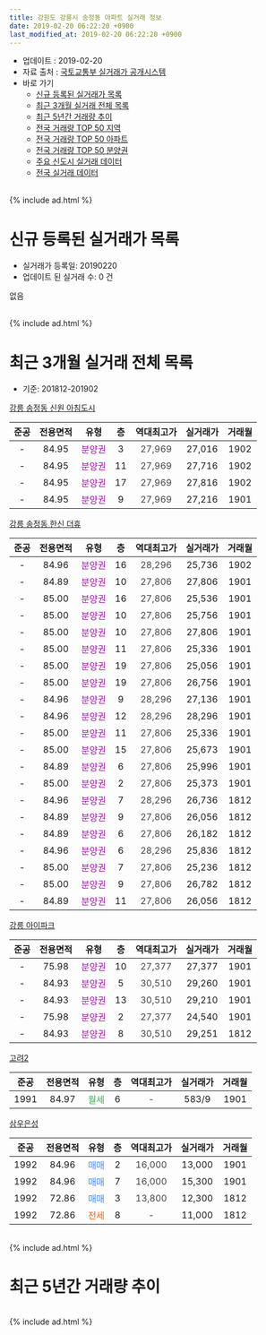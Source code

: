 ```yaml
---
title: 강원도 강릉시 송정동 아파트 실거래 정보
date: 2019-02-20 06:22:20 +0900
last_modified_at: 2019-02-20 06:22:20 +0900
---
```


* 업데이트 : 2019-02-20
* 자료 출처 : [국토교통부 실거래가 공개시스템](http://rt.molit.go.kr)
* 바로 가기
    * [신규 등록된 실거래가 목록](#신규-등록된-실거래가-목록)
    * [최근 3개월 실거래 전체 목록](#최근-3개월-실거래-전체-목록)
    * [최근 5년간 거래량 추이](#최근-5년간-거래량-추이)
    * [전국 거래량 TOP 50 지역](https://inasie.github.io/apt-trade-info/최근-3개월-전국에서-가장-거래가-많이-발생한-지역)
    * [전국 거래량 TOP 50 아파트](https://inasie.github.io/apt-trade-info/최근-3개월-전국에서-가장-거래가-많이-발생한-아파트)
    * [전국 거래량 TOP 50 분양권](https://inasie.github.io/apt-trade-info/최근-3개월-전국에서-가장-거래가-많이-발생한-분양권)
    * [주요 신도시 실거래 데이터](https://inasie.github.io/apt-trade-info/주요-신도시)
    * [전국 실거래 데이터](https://inasie.github.io/apt-trade-info/전국)
<br>
{% include ad.html %}
<br>

# 신규 등록된 실거래가 목록
* 실거래가 등록일: 20190220
* 업데이트 된 실거래 수: 0 건

없음

<br>
{% include ad.html %}
<br>

# 최근 3개월 실거래 전체 목록
* 기준: 201812-201902


[강릉 송정동 신원 아침도시](https://search.naver.com/search.naver?query=%EA%B0%95%EC%9B%90%EB%8F%84+%EA%B0%95%EB%A6%89%EC%8B%9C+%EC%86%A1%EC%A0%95%EB%8F%99+%EA%B0%95%EB%A6%89+%EC%86%A1%EC%A0%95%EB%8F%99+%EC%8B%A0%EC%9B%90+%EC%95%84%EC%B9%A8%EB%8F%84%EC%8B%9C)

|준공|전용면적|유형|층|역대최고가|실거래가|거래월|
|:---:|:---:|:---:|:---:|:---:|:---:|:---:|
|-|84.95|<span style="color:#9C11A5">분양권</span>|3|<span style="color:#444444">27,969</span>|27,016|1902|
|-|84.95|<span style="color:#9C11A5">분양권</span>|11|<span style="color:#444444">27,969</span>|27,716|1902|
|-|84.95|<span style="color:#9C11A5">분양권</span>|17|<span style="color:#444444">27,969</span>|27,816|1902|
|-|84.95|<span style="color:#9C11A5">분양권</span>|9|<span style="color:#444444">27,969</span>|27,216|1901|

[강릉 송정동 한신 더휴](https://search.naver.com/search.naver?query=%EA%B0%95%EC%9B%90%EB%8F%84+%EA%B0%95%EB%A6%89%EC%8B%9C+%EC%86%A1%EC%A0%95%EB%8F%99+%EA%B0%95%EB%A6%89+%EC%86%A1%EC%A0%95%EB%8F%99+%ED%95%9C%EC%8B%A0+%EB%8D%94%ED%9C%B4)

|준공|전용면적|유형|층|역대최고가|실거래가|거래월|
|:---:|:---:|:---:|:---:|:---:|:---:|:---:|
|-|84.96|<span style="color:#9C11A5">분양권</span>|16|<span style="color:#444444">28,296</span>|25,736|1902|
|-|84.89|<span style="color:#9C11A5">분양권</span>|10|<span style="color:#444444">27,806</span>|27,806|1901|
|-|85.00|<span style="color:#9C11A5">분양권</span>|16|<span style="color:#444444">27,806</span>|25,536|1901|
|-|85.00|<span style="color:#9C11A5">분양권</span>|10|<span style="color:#444444">27,806</span>|25,756|1901|
|-|85.00|<span style="color:#9C11A5">분양권</span>|10|<span style="color:#444444">27,806</span>|27,806|1901|
|-|85.00|<span style="color:#9C11A5">분양권</span>|11|<span style="color:#444444">27,806</span>|25,336|1901|
|-|85.00|<span style="color:#9C11A5">분양권</span>|19|<span style="color:#444444">27,806</span>|25,056|1901|
|-|85.00|<span style="color:#9C11A5">분양권</span>|19|<span style="color:#444444">27,806</span>|26,756|1901|
|-|84.96|<span style="color:#9C11A5">분양권</span>|9|<span style="color:#444444">28,296</span>|27,136|1901|
|-|84.96|<span style="color:#9C11A5">분양권</span>|12|<span style="color:#444444">28,296</span>|28,296|1901|
|-|85.00|<span style="color:#9C11A5">분양권</span>|11|<span style="color:#444444">27,806</span>|25,336|1901|
|-|85.00|<span style="color:#9C11A5">분양권</span>|15|<span style="color:#444444">27,806</span>|25,673|1901|
|-|84.89|<span style="color:#9C11A5">분양권</span>|6|<span style="color:#444444">27,806</span>|25,996|1901|
|-|85.00|<span style="color:#9C11A5">분양권</span>|2|<span style="color:#444444">27,806</span>|25,373|1901|
|-|84.96|<span style="color:#9C11A5">분양권</span>|7|<span style="color:#444444">28,296</span>|26,736|1812|
|-|84.89|<span style="color:#9C11A5">분양권</span>|9|<span style="color:#444444">27,806</span>|26,056|1812|
|-|84.89|<span style="color:#9C11A5">분양권</span>|6|<span style="color:#444444">27,806</span>|26,182|1812|
|-|84.96|<span style="color:#9C11A5">분양권</span>|6|<span style="color:#444444">28,296</span>|25,836|1812|
|-|85.00|<span style="color:#9C11A5">분양권</span>|7|<span style="color:#444444">27,806</span>|25,236|1812|
|-|85.00|<span style="color:#9C11A5">분양권</span>|9|<span style="color:#444444">27,806</span>|26,782|1812|
|-|84.89|<span style="color:#9C11A5">분양권</span>|11|<span style="color:#444444">27,806</span>|26,056|1812|

[강릉 아이파크](https://search.naver.com/search.naver?query=%EA%B0%95%EC%9B%90%EB%8F%84+%EA%B0%95%EB%A6%89%EC%8B%9C+%EC%86%A1%EC%A0%95%EB%8F%99+%EA%B0%95%EB%A6%89+%EC%95%84%EC%9D%B4%ED%8C%8C%ED%81%AC)

|준공|전용면적|유형|층|역대최고가|실거래가|거래월|
|:---:|:---:|:---:|:---:|:---:|:---:|:---:|
|-|75.98|<span style="color:#9C11A5">분양권</span>|10|<span style="color:#444444">27,377</span>|27,377|1901|
|-|84.93|<span style="color:#9C11A5">분양권</span>|5|<span style="color:#444444">30,510</span>|29,260|1901|
|-|84.93|<span style="color:#9C11A5">분양권</span>|13|<span style="color:#444444">30,510</span>|29,210|1901|
|-|75.98|<span style="color:#9C11A5">분양권</span>|2|<span style="color:#444444">27,377</span>|24,540|1901|
|-|84.93|<span style="color:#9C11A5">분양권</span>|8|<span style="color:#444444">30,510</span>|29,251|1812|

[고려2](https://search.naver.com/search.naver?query=%EA%B0%95%EC%9B%90%EB%8F%84+%EA%B0%95%EB%A6%89%EC%8B%9C+%EC%86%A1%EC%A0%95%EB%8F%99+%EA%B3%A0%EB%A0%A42)

|준공|전용면적|유형|층|역대최고가|실거래가|거래월|
|:---:|:---:|:---:|:---:|:---:|:---:|:---:|
|1991|84.97|<span style="color:#34a853">월세</span>|6|<span style="color:#444444">-</span>|583/9|1901|

[삼우은성](https://search.naver.com/search.naver?query=%EA%B0%95%EC%9B%90%EB%8F%84+%EA%B0%95%EB%A6%89%EC%8B%9C+%EC%86%A1%EC%A0%95%EB%8F%99+%EC%82%BC%EC%9A%B0%EC%9D%80%EC%84%B1)

|준공|전용면적|유형|층|역대최고가|실거래가|거래월|
|:---:|:---:|:---:|:---:|:---:|:---:|:---:|
|1992|84.96|<span style="color:#4285f3">매매</span>|2|<span style="color:#444444">16,000</span>|13,000|1901|
|1992|84.96|<span style="color:#4285f3">매매</span>|7|<span style="color:#444444">16,000</span>|15,300|1901|
|1992|72.86|<span style="color:#4285f3">매매</span>|3|<span style="color:#444444">13,800</span>|12,300|1812|
|1992|72.86|<span style="color:#ff5a00">전세</span>|8|<span style="color:#444444">-</span>|11,000|1812|


<br>
{% include ad.html %}
<br>

# 최근 5년간 거래량 추이


<div style="width:100%;">
    <canvas id="deal_progress" height="200"></canvas>
</div>

<script>
new Chart(document.getElementById("deal_progress"), {
    type: 'line',
    data: {
        labels: ['201402','201403','201404','201405','201406','201407','201408','201409','201410','201411','201412','201501','201502','201503','201504','201505','201506','201507','201508','201509','201510','201511','201512','201601','201602','201603','201604','201605','201606','201607','201608','201609','201610','201611','201612','201701','201702','201703','201704','201705','201706','201707','201708','201709','201710','201711','201712','201801','201802','201803','201804','201805','201806','201807','201808','201809','201810','201811','201812','201901','201902'],
        datasets: [{
            label: '매매',
            pointRadius: 1,
            data: [5, 7, 9, 3, 6, 3, 4, 8, 3, 5, 2, 7, 7, 11, 14, 8, 7, 9, 6, 10, 5, 6, 5, 4, 8, 8, 6, 2, 5, 5, 4, 6, 4, 6, 3, 6, 3, 8, 4, 7, 2, 6, 2, 11, 8, 12, 4, 66, 34, 53, 26, 19, 11, 25, 14, 16, 17, 14, 9, 20, 4],
            borderColor: "rgba(255, 201, 14, 1)",
            backgroundColor: "rgba(255, 201, 14, 0.5)",
            fill: false,
            lineTension: 0
        },{
            label: '전월세',
            pointRadius: 1,
            data: [3, 3, 5, 2, 2, 2, 1, 2, 2, 1, 1, 5, 1, 5, 2, 2, 3, 2, 3, 2, 5, 1, 3, 2, 1, 1, 3, 2, 2, 1, 3, 2, 4, 3, 8, 3, 1, 2, 4, 1, 2, 4, 1, 5, 5, 4, 0, 5, 5, 2, 5, 0, 1, 5, 1, 3, 5, 1, 1, 1, 0],
            borderColor: "rgba(0, 141, 185, 1)",
            backgroundColor: "rgba(0, 141, 185, 0.5)",
            fill: false,
            lineTension: 0
        }
        ]
    },
    options: {
        responsive: true,
        title: {
            display: false
        },
        tooltips: {
            mode: 'index',
            intersect: false
        },
        hover: {
            mode: 'nearest',
            intersect: true
        },
        scales: {
            xAxes: [{
                display: true,
                scaleLabel: {
                    display: true,
                    labelString: '년/월'
                }
            }],
            yAxes: [{
                display: true,
                ticks: {
                    suggestedMin: 0,
                },
                scaleLabel: {
                    display: true,
                    labelString: '실거래 수'
                }
            }]
        }
    }
});

</script>


<br>
{% include ad.html %}
<br>

